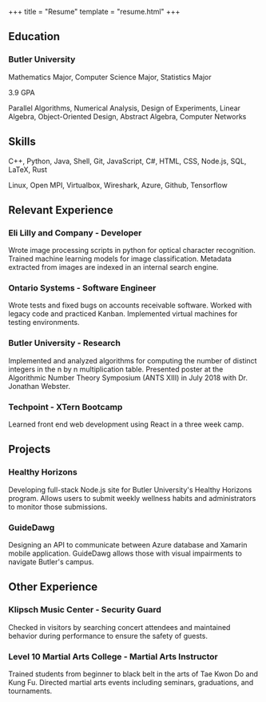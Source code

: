 +++
title = "Resume"
template = "resume.html"
+++

## Education

### Butler University

Mathematics Major, Computer Science Major, Statistics Major

3.9 GPA

Parallel Algorithms, Numerical Analysis, Design of Experiments, Linear Algebra, Object-Oriented Design, Abstract Algebra, Computer Networks

## Skills

C++, Python, Java, Shell, Git, JavaScript, C#, HTML, CSS, Node.js, SQL, LaTeX, Rust

Linux, Open MPI, Virtualbox, Wireshark, Azure, Github, Tensorflow

## Relevant Experience

### Eli Lilly and Company - Developer

Wrote image processing scripts in python for optical character recognition.  Trained machine learning models for image classification.  Metadata extracted from images are indexed in an internal search engine.

### Ontario Systems - Software Engineer

Wrote tests and fixed bugs on accounts receivable software.  Worked with legacy code and practiced Kanban.  Implemented virtual machines for testing environments.

### Butler University - Research

Implemented and analyzed algorithms for computing the number of distinct integers in the n by n multiplication table.  Presented poster at the Algorithmic Number Theory Symposium (ANTS XIII) in July 2018 with Dr. Jonathan Webster.

### Techpoint - XTern Bootcamp

Learned front end web development using React in a three week camp.

## Projects

### Healthy Horizons

Developing full-stack Node.js site for Butler University's Healthy Horizons program.  Allows users to submit weekly wellness habits and administrators to monitor those submissions.

### GuideDawg

Designing an API to communicate between Azure database and Xamarin mobile application.  GuideDawg allows those with visual impairments to navigate Butler's campus.

## Other Experience

### Klipsch Music Center - Security Guard

Checked in visitors by searching concert attendees and maintained behavior during performance to ensure the safety of guests.

### Level 10 Martial Arts College - Martial Arts Instructor

Trained students from beginner to black belt in the arts of Tae Kwon Do and Kung Fu.  Directed martial arts events including seminars, graduations, and tournaments.

